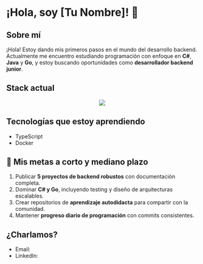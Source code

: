 # ¡Hola, soy [Tu Nombre]! 👋

## Sobre mí

¡Hola! Estoy dando mis primeros pasos en el mundo del desarrollo backend.  
Actualmente me encuentro estudiando programación con enfoque en **C#**, **Java** y **Go**, y estoy buscando oportunidades como **desarrollador backend junior**.

## Stack actual

<!--tech stack icons-->
<p align="center">
  <a href="https://skillicons.dev">
    <img src="https://skillicons.dev/icons?i=git,github,cs,java,go,js,py,obsidian,idea,vscode,=14" />
  </a>
</p>

## Tecnologías que estoy aprendiendo

- TypeScript
- Docker

## 🌟 Mis metas a corto y mediano plazo

1. Publicar **5 proyectos de backend robustos** con documentación completa.  
2. Dominar **C# y Go**, incluyendo testing y diseño de arquitecturas escalables.  
3. Crear repositorios de **aprendizaje autodidacta** para compartir con la comunidad.  
4. Mantener **progreso diario de programación** con commits consistentes.  

## ¿Charlamos?

- Email:
- LinkedIn: 

